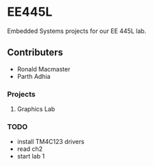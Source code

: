 # EE445L
Embedded Systems projects for our EE 445L lab.

## Contributers
* Ronald Macmaster
* Parth Adhia

### Projects
1) Graphics Lab  

### TODO  
* install TM4C123 drivers
* read ch2  
* start lab 1  

